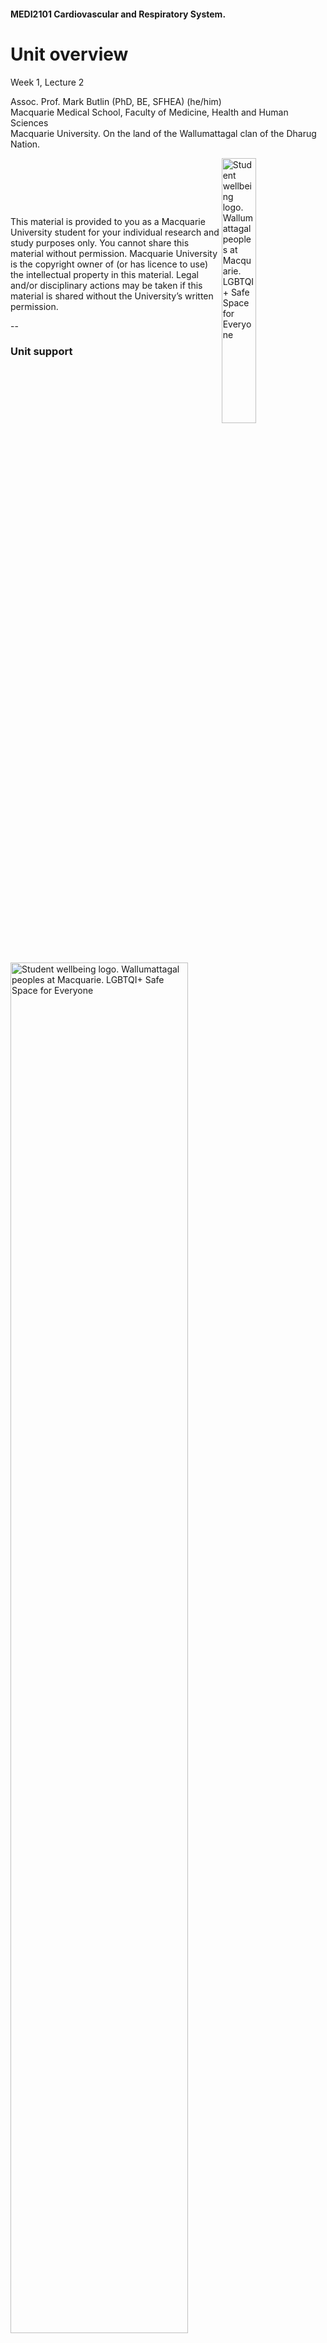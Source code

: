 <!-- .slide: id="MEDI2101Wk1_2" data-auto-animate-restart -->
#### MEDI2101 Cardiovascular and Respiratory System.
# Unit overview

Week 1, Lecture 2

Assoc. Prof. Mark Butlin (PhD, BE, SFHEA) (he/him)<br>
Macquarie Medical School, Faculty of Medicine, Health and Human Sciences<br>Macquarie University. On the land of the Wallumattagal clan of the Dharug Nation.

<a href="https://students.mq.edu.au/support"><img src="images/mq_support.png" alt="Student wellbeing logo. Wallumattagal peoples at Macquarie. LGBTQI+ Safe Space for Everyone" align="right" width=33%></a>
<p>&nbsp;</p>
<p>&nbsp;</p>
<p>&nbsp;</p>
<p class="citation">This material is provided to you as a Macquarie University student for your individual research and study purposes only. You cannot share this material without permission. Macquarie University is the copyright owner of (or has licence to use) the intellectual property in this material. Legal and/or disciplinary actions may be taken if this material is shared without the University’s written permission.</p>

--
### Unit support

<a href="https://students.mq.edu.au/support"><img src="images/mq_support.png" alt="Student wellbeing logo. Wallumattagal peoples at Macquarie. LGBTQI+ Safe Space for Everyone" align="centre" width=75%></a>

<ul>
  <li>Recognition that the university journey can have difficulties with causes <b>both internal and external</b> to the university.</li>
  <li>+ demands are different now (cost of living, university fees, world “temperament”).</li>
  <li>+ world temperament is not great (unsettled after/during COVID-19 impact; wars; climate change; ...)
  <li>+ this is a second year unit that many will be sitting in their first year.</li>
</ul>

**Please contact Mark Butlin early if you are having difficulties, so that we can help you succeed in this unit.**

--
<!-- .slide:  data-background-image="images/AboriginalAustralia1.png" -->
<p class="fragment" style="color:white;background-color:black">I acknowledge, thank and respect the traditional custodians of the stolen land I have lived upon, the people of the Wiradjuri, Bundjalung, Tharawal, Eora and Dharug nations, whose cultures and customs have nurtured and continue to nurture this land, since the Dreamtime.</p>

--
<!-- .slide: data-background-image="images/CollaborationsMap.png" -->
<h3>Your unit convener's experience</h3>
<h4>Engineer | Research collaborations | Industry collaborations | Clinical work</h4>

--
<!-- .slide: data-background-color="#373A36" -->
<p style="color:white">Mark Butlin:</p>
<p style="color:white">Top 0.023% (number 8 of 34,194 researchers) in
  arterial pressure.</p>
<p class="no-toc-progress fragment" style="color:white">No ranking in respiratory physiology.</p>
<p>&nbsp</p>
<p class="citation"><a
    href="https://expertscape.com/ex/arterial+pressure">https://expertscape.com/ex/arterial+pressure</a>
</p>

<!--
### Live lectures in Echo360
#### Taking notes
<img src="images/Echo360TakingNotes.png">

<h3>Live lectures in Echo360</h3>
<h4>Posting questions</h4>
<img src="images/Echo360PostingQuestions.png">

<h3>Live lectures in Echo360</h3>
<h4>Posting questions</h4>
<p>Questions are anonymous to your peers.</p>
<p>It is not <em>completely</em> anonymous - teaching staff can go into the system to find out who
  posted what.</p>
<p>Impolite posting will not be tolerated.</p>

<h3>Live lectures in Echo360</h3>
<h4>Why Echo360? (and not Zoom)</h4>
<ul>
  <li> Formal Q&A system</li>
  <ul>
    <li> Including possibility to answer questions following the lecture that the lecturer did not answer during the lecture.</li>
  </ul>
  <li> Feedback to unit convenor on how many people are using the live or catchup versions of the lecture.</li>
  <li> Embraces accessibility with automatic generation of a text transcript of the lecture.</li>
</ul>

<p>Disadvantages</p>
<ul>
  <li>I can't see you all!</li>
  <li>No green screen effect (apologies for the drab background)</li>
</ul>
<p class="fragment">Zoom will be used for anatomy classes to facilitate the interactive "tutorial style" approach to those classes.</p>

<h3>Unit description and outcomes</h3>
<h4></h4>

<h3>Unit description</h3>
<h4></h4>
<p>This unit introduces integrated learning of the <b>anatomy and physiology of the cardiovascular and respiratory system</b>.</p>
<p>It focuses on: the <b>mechanisms that maintain homeostasis</b> in these coordinated systems including acid-base balance; a working knowledge of the <b>dynamic cardiovascular and respiratory responses to physical challenges</b>; the ability to relate cardiovascular and respiratory diseases to their underlying pathophysiological pathways.</p>
<p> You will also critically <b>consider scientific and medical evidence</b> in cardiovascular and respiratory contexts to inform hypothesis generation, discussion and individual decision-making.</p>

<h3>Unit outcomes</h3>
<h4></h4>
<ul>
<li> Describe the <b>histological and anatomical structures</b> of the cardiovascular and
  respiratory systems.</li>
<li> Explain the <b>functions of the cardiovascular and respiratory system</b>, as well as the
  <b>mechanisms that maintain homeostasis</b> in these coordinated systems.
</li>
<li> Relate knowledge of the structure and function of the cardiovascular and respiratory system
  to <b>disease processes</b>.</li>
<li> Use biomedical literature and the <b>method of scientific enquiry</b> to outline the
  cardiovascular and respiratory response to physical challenges.</li>
<li> Effectively participate in scheduled activities and in peer teams, seeking and reflecting
  on feedback to improve individual and group performance.</li>
</ul>
-->

<!-- .slide: data-background-image="images/Internal_organs - cardiorespiratory.png" data-background-size="70%" -->
<!-- <h3>Systems physiology</h3> -->
<!--  <h4>2nd year unit</h4> -->
<p>&nbsp</p>
<p>&nbsp</p>
<p>&nbsp</p>
<p>&nbsp</p>
<p>&nbsp</p>
<p>&nbsp</p>
<p>&nbsp</p>
<p>&nbsp</p>
<p>&nbsp</p>
<p class="citation">Modified from <a href="https://commons.wikimedia.org/wiki/File:Internal_organs.svg">https://commons.wikimedia.org/wiki/File:Internal_organs.svg</a></p>
<aside class="notes">This is a systems physiology unit, and encompasses the interaction between many different body components. This is what makes this unit fun and interesting. It is also what can make this unit challenging.</aside>

--
<h3>Past grades</h3>
<h4></h4>
<img src="images/MEDI2101_pastgrades.png" width="80%">

--
<h3>Past grades</h3>
<h4></h4>
<img src="images/MEDI2101_pastgrades_asessments.png" width="80%">

<p class="citation">Uat#: Unit assessment task number #</p>

--
### Learning opportunities
#### Face-to-face

<table>
  <tbody>
    <tr>
      <td>
          <h5>Lecture</h5>
      </td>
      <td><p>Lectures are held each week. Live in person. Simulcast live via Echo360. Catch-up via Echo360 (next day).
        <br>
        Closed captioning is available through Echo360.</p>
      </td>
    </tr>
    <tr>
      <td>
          <h5>Lectorial</h5>
      </td>
      <td><p>In weeks 1, 2, 3, 4 and 6, a lecture style tutorial covering anatomy content.
        <br>
        Lectorials are <strong>only offered in person, on campus</strong>. There is no Echo360 catch-up for the lectorials.</p>
      </td>
    </tr>
    <tr>
      <td>
          <h5>Practical</h5>
      </td>
      <td><p>In weeks 5, the practical will be in the wet-lab anatomy space for teaching and review of anatomy content.
        <br>In weeks 7 to 12, the practicals will be on physiology with hands on taking of physiological measurements.
        <br>
        Practicals are <strong>only offered in person, on campus</strong>. There is no Echo360 catch-up for the practicals.
        </p>
      </td>
    </tr>
    </tbody>
    </table>

--
### Learning opportunities
#### Self-paced
<table>
  <tbody>
    <tr>
      <td>
          <h5>On-line module</h5>
      </td>
      <td><p>On-line modules are provided in each week's material on the unit iLearn page. These provide a mixture of <b>new concepts</b> and review.</p>
      </td>
    </tr>
    <tr>
      <td>
          <h5>Reading</h5>
      </td>
      <td><p>The list of reading is provided in Leganto (links in iLearn). It is recommended to use a text-to-speech tool.</p>
      </td>
    </tr>
  </tbody>
</table>
<br>
<p><strong>There are no tutorials </strong>in this unit, given the concentration on practical classes.<br>On-line video / slide / reading / quiz material is provided each week in place of tutorials.</p>

--
#### Unit overview
#### Block 1: Respiratory system

<table style="width:100%" class="table-bordered table-hover">
  <thead class="text-uppercase">
    <tr>
      <th rowspan="2">Week</th>
      <th colspan="2">Face-to-face</th>
      <th rowspan="2">Self-paced</th>
      <th rowspan="2">Assessment task</th>
    </tr>
    <tr>
      <th>Week topic and lectures</th>
      <th>Lectorials and practicals</th>
    </tr>
  </thead>
  <tbody>
    <tr>
      <th>1</th>
      <th align="left">
        <h5>Introduction of concepts</h5>
        1.1 "Reason" for the cardiovascular and respiratory system
        <br>- Unit introduction</th>
      <td><strong>Lectorial: </strong> Upper respiratory anatomy</td>
      <td><strong>Module:</strong> Cardiovascular and respiratory physical concepts: pressure, flow and resistance
        <br><strong>Reading:</strong> Guyton and Hall (See Leganto)
      </td>
      <td></td>
    </tr>
    <tr>
      <th>2</th>
      <th align="left">
        <h5>Respiratory system</h5>
        1.2 Ventilation
        <br>1.3 Gas exchange
      </th>
      <td><strong>Lectorial: </strong>Lower respiratory anatomy</td>
      <td><strong>Module:</strong> The scientific method in (bio)medical investigation
        <br>Knowledge for AT3
        <br>
        <strong>Reading:</strong> Guyton and Hall (See Leganto)
      </td>
      <td></td>
    </tr>
    <tr>
      <th>3</th>
      <th align="left">
        <h5>Respiratory regulation</h5>
        1.4 The respiratory centre and regulation output
        <br>1.5 Respiratory regulation inputs
      </th>
      <td><strong>Practical: </strong>Upper and lower respiratory anatomy (review)</td>
      <td><strong>Module:</strong> Arterial blood gases and acidosis and alkalosis
        <br>
        <strong>Reading:</strong> Guyton and Hall (See Leganto)
      </td>
      <td style="color:white" bgcolor="#373A36">AT1: Formative online quiz (0%)</td>
    </tr>
  </tbody>
</table>

--
<!-- #### Unit overview -->
#### Block 2: Cardiovascular system

<table style="width:100%" class="table-bordered table-hover">
  <thead class="text-uppercase">
    <tr>
      <th rowspan="2">Week</th>
      <th colspan="2">Face-to-face</th>
      <th rowspan="2">Self-paced</th>
      <th rowspan="2">Assessment task</th>
    </tr>
    <tr>
      <th>Week topic and lectures</th>
      <th>Lectorials and practicals</th>
    </tr>
  </thead>
  <tbody>
    <tr>
      <th>4</th>
      <th align="left">
        <h5>The heart</h5>
        2.1 Basics of the heart
        <br>2.2 Intrinsic regulation of the heart
      </th>
      <td><strong>Lectorial: </strong>The heart and mediastinum</td>
      <td><strong>Module:</strong> The Wigger's diagram
        <br>
        <strong>Reading:</strong> Guyton and Hall (See Leganto)
      </td>
      <td></td>
    </tr>
    <tr>
      <th>5</th>
      <th align="left">
        <h5>Circulatory system</h5>
        2.3 Basics of the circulatory system
        <br>2.4 Blood pressure and flow
      </th>
      <td><strong>Lectorial: </strong>The major blood vessels</td>
      <td><strong>Module:</strong> The constituents of blood
        <br>
        <strong>Reading:</strong> Guyton and Hall (See Leganto)
      </td>
      <td></td>
    </tr>
    <tr>
      <th>6</th>
      <th align="left">
        <h5>Cardiovascular regulation</h5>
        2.5 Cardiovascular regulation, part 1
        <br>2.6 Cardiovascular regulation, part 2</th>
      <td><strong>Practical: </strong>Anatomy review</td>
      <td><strong>Module:</strong> Renal regulation of acid-base balance
        <br>
        <strong>Reading:</strong> Guyton and Hall (See Leganto)
      </td>
      <td></td>
    </tr>
    <tr>
      <th>7</th>
      <th align="left">AT2: Anatomy test
        <br>
        <h5>The microcirculation and lymph flow</h5>
        2.7 Fluid exchange at the capillaries
      </th>
      <td><strong>Practical: </strong> Introduction to some respiratory and cardiovascular instrumentation.</td>
      <td><strong>Module:</strong> The lymphatic system and lymphedema
        <br>
        <strong>Reading:</strong> Guyton and Hall (See Leganto)
      </td>
      <td style="color:white" bgcolor="#373A36">AT2: Anatomy test during lecture period (20%)</td>
    </tr>
  </tbody>
</table>

--
#### Unit overview
#### Block 3: Cardiovascular and respiratory integration

<table style="width:100%" class="table-bordered table-hover">
  <thead class="text-uppercase">
    <tr>
      <th rowspan="2">Week</th>
      <th colspan="2">Face-to-face</th>
      <th rowspan="2">Self-paced</th>
      <th rowspan="2">Assessment task</th>
    </tr>
    <tr>
      <th>Week topic and lectures</th>
      <th>Lectorials and practicals</th>
    </tr>
  </thead>
  <tbody>
    <tr>
      <th>8</th>
      <th align="left">AT2 special consideration: Supplementary anatomy test
        <h5>3.1 Introduction to exercise cardiovascular and respiratory physiology</h5>
      </th>
      <td style="color:white" bgcolor="#373A36"><strong>Practical: </strong> Physiological measurement data collection for AT3.2.</td>
      <td><strong>Module:</strong> Exercise, a modifiable lifestyle factor to reduce cardiovascular risk
        <br>
        <strong>Reading:</strong> Guyton and Hall (See Leganto)
      </td>
      <td style="color:white" bgcolor="#373A36">AT3.1 Hypothesis testing. Publication figure (10%)</td>
    </tr>
    <tr>
      <th>9</th>
      <th align="left">
        <h5>
            3.2 Cardiorespiratory homeostasis and thermal regulation</h5>
      </th>
      <td><strong>Practical: </strong> Exercise physiology</td>
      <td><strong>Module:</strong> Extremes of thermoregulation
        <br>
        <strong>Reading:</strong> Guyton and Hall (See Leganto)
      </td>
      <td></td>
    </tr>
  </tbody>
</table>

--
#### Unit overview
#### Block 4: Cardiovascular and respiratory system in disease

<table style="width:100%" class="table-bordered table-hover">
  <thead class="text-uppercase">
    <tr>
      <th rowspan="2">Week</th>
      <th colspan="2">Face-to-face</th>
      <th rowspan="2">Self-paced</th>
      <th rowspan="2">Assessment task</th>
    </tr>
    <tr>
      <th>Week topic and lectures</th>
      <th>Lectorials and practicals</th>
    </tr>
  </thead>
  <tbody>
    <tr>
      <th>10</th>
      <th align="left">
        <h5>
            4.1 Indigenous cardiovascular and respiratory health</h5>
      </th>
      <td><strong>Practical: </strong> Autonomic function tests</td>
      <td><strong>Module:</strong> Intergenerational trauma and social determinants of health</td>
      <td></td>
    </tr>
    <tr>
      <th>11</th>
      <th align="left">
        <h5 style="">
            4.2 Conduction diseases<br>4.4 Heart failure</h5>
      </th>
      <td><strong>Practical: </strong> Electrical activity of the heart</td>
      <td><strong>Module:</strong> Heart failure
        <br>
        <strong>Reading:</strong> Journal article (See Leganto)</td>
      <td></td>
    </tr>
    <tr>
      <th>12</th>
      <th align="left">
        <h5>
            4.3 Chronic obstructive pulmonary disease<br>4.4 Isolated Systolic Hypertension</h5>
      </th>
      <td><strong>Practical: </strong> Respiratory physiology</td>
      <td><strong>Module:</strong> COPD. ISH.
        <br>
        <strong>Reading:</strong> Journal article (See Leganto)</td>
      <td style="color:white" bgcolor="#373A36">AT3.2: Hypothesis testing. Discussion (25%)
      </td>
    </tr>
  </tbody>
</thead>

--
#### Unit overview
#### Block 5: Review and assess

<table style="width:100%" class="table-bordered table-hover">
  <thead class="text-uppercase">
    <tr>
      <th rowspan="2">Week</th>
      <th colspan="2">Face-to-face</th>
      <th rowspan="2">Self-paced</th>
      <th rowspan="2">Assessment task</th>
    </tr>
    <tr>
      <th>Week topic and lectures</th>
      <th>Lectorials and practicals</th>
    </tr>
  </thead>
  <tbody>
    <tr>
      <td bgcolor="#D6D2C4">13</td>
      <td bgcolor="#D6D2C4">Review
        <br>Q&amp;A session in lecture</td>
      <td bgcolor="#D6D2C4">-</td>
      <td bgcolor="#D6D2C4">-</td>
      <td></td>
    </tr>
    <tr>
      <td bgcolor="#D6D2C4">Exam period</td>
      <td bgcolor="#D6D2C4">Examination</td>
      <td bgcolor="#D6D2C4">-</td>
      <td bgcolor="#D6D2C4">-</td>
      <td style="color:white" bgcolor="#373A36">AT4: Final exam (45%)</td>
    </tr>
  </tbody>
</table>


--
### Teaching staff
####

<img src="https://researchers.mq.edu.au/files-asset/131727585/MarkButlin2020.jpg?w=160&f=webp" height="150px">
<img src="https://researchers.mq.edu.au/files-asset/226319223/20230214_120829.jpg?w=160&f=webp" height="150px">
<img src="https://researchers.mq.edu.au/files-asset/125894114/Burke_1_.jpg?w=160&f=webp" height="150px">
<img src="https://researchers.mq.edu.au/files-asset/92264223/isabella_tan_9377.jpg?w=160&f=webp" height="150px">
<img src="https://researchers.mq.edu.au/files-asset/81381778/AJI_Headshot_passport.jpg?w=160&f=webp" height="150px"><br>&nbsp;<br>

- **Unit convener / lecturer:** [Assoc. Prof. Mark Butlin](https://researchers.mq.edu.au/en/persons/mark-butlin)<br>&nbsp;
- **Anatomy teaching leads:** Dr Jessica Madden; [Dr Linda Ban](https://researchers.mq.edu.au/en/persons/linda-ban)<br>&nbsp;
<!-- - **Anatomy teaching staff:** Rohit Harwad; Arshia Jamshidi; Sadhvi Naresh; Aleksander Strkalj<br>&nbsp; -->
- **Physiology teaching staff:** [Dr Linda Ban](https://researchers.mq.edu.au/en/persons/linda-ban), [Dr Peter Burke](https://researchers.mq.edu.au/en/persons/peter-burke), [Assoc. Prof. Mark Butlin](https://researchers.mq.edu.au/en/persons/mark-butlin)<br>&nbsp;
- **Guest lecturers:** [Bianca Coehla](https://au.linkedin.com/in/bianca-coelho-1341831b?original_referer=https%3A%2F%2Fduckduckgo.com%2F); [Dr Isabella Tan](https://researchers.mq.edu.au/en/persons/isabella-tan); [Prof. Alvin Ing](https://researchers.mq.edu.au/en/persons/alvin-ing)<br>&nbsp;

--
<h3>Assessment tasks</h3>
<h4>Assessment task 1: Formative quiz (0%). Due week 3.</h4>
<p>On-line in iLearn.</p>
<p>Due in week 3, but able to submit after <b>without</b> special consideration.</p>
<p>No time limit.</p>
<p>Reviews some of the respiratory component (physiology and anatomy) of MEDI2101.</p>
<p>0% assessment task, but it provides written feedback on working out specific answers where people might make mistakes (e.g., in a final exam).</p>
<ul>
  <li> Feedback is provided with each question.</li>
  <li> The mark will also provide you feedback on whether you are tracking well so far.</li>
</ul>

--
<h3>Assessment tasks</h3>
<h4>Assessment Task 2: Anatomy test (20%). During lecture, week 7.</h4>
<ul>
  <li> Anatomy quiz delivered during the 1st hour of the week 7 lecture.</li>
  <li> Closed book, timed.
  <li> Usually a challenging test, but always has high achievers.</li>
</ul>

--
<h3>Assessment tasks</h3>
<h4>Assessment Task 3: Manuscript (35%) Due week 8 and 12</h4>
<p>Three parts:</p>
<table style="width:100%" >
  <thead>
  <tr>
    <th>Part</th>
    <th>Description</th>
    <th>Due</th>
  </tr>
  </thead>
  <tbody>
  <tr>
    <td>3 Part A</td>
    <td>Figure for an introduction section.<br>Flow diagram explaining your hypothesis for what will
    happen in the experiment</td>
    <td>Week 8</td>
  </tr>
  <tr>
    <td>Data collection</td>
    <td>Conducting experiment in class during physiological measurement practical.<br>Not assessed, but will be beneficial because:
  <ul>
    <li>you will get to see and experience the physiology you will be talking about.</li>
    <li>teaching staff will likely guide you toward the correct thinking.</li>
  </ul></td>
  <td>Week 8</td>
  </tr>
  <tr>
  <td>3 Part B</td>
  <td>Written discussion of results, limitations, and conclusion.</td>
  <td>Week 12</td>
  </tr>
  </tbody>
</table>

--
<h3>Assessment tasks</h3>
<h4>Assessment Task 4: Exam (45%). Held during exam period.</h4>
<p>Traditional final examination during examination period.</p>
<p> </p>
<p>Week 13 is a review week.<br>(No new content, and no teaching activities.)</p>

--
<!-- .slide:  data-background-image="images/studiosity.png" data-background-position="right" data-background-size="contain" -->
<h3>Assessment tasks</h3>
<h4>Free help</h4>

- <a href="https://students.mq.edu.au/support/study/writing/studiosity">Studiosity</a><br>External service. Free sessions for Macquarie University students
- <a href="https://students.mq.edu.au/support/study/writing/writewise">WriteWise</a><br>Macquarie free service. One on one sessions. Advice for<br>assessments, beyond just written assessments.
- <a href="https://ilearn.mq.edu.au/enrol/index.php?id=16580">StudyWise</a><br>Macquarie free course.
- <a href="https://students.mq.edu.au/support/technology/systems/ilearn/assignments-grades">Turn-it-in Draft Coach</a><br>Check grammar, citations, and similarity<br><b>before</b> submitting your assessment task.

--
<h3>Assessment tasks</h3>
<h4>Accessibility support</h4>
<p>If you are someone with an on-going health condition, disability and/or are a carer of a person with a disability, please consider contacting <a href="https://students.mq.edu.au/support/accessibility-disability">Accessibility Support and Services</a> early during session to put in an Individual Education Access Plan (IEAP) for MEDI2101.</p>
<p>You are welcome to contact me (you do not need to provide details) so that I can follow up with Accessibility Support to make sure they have put in place your Individual Education Access Plan in MEDI2101.</p>

--
<!-- .slide: data-auto-animate -->
<h3>Open virtual and real door</h3>
<h4></h4>

<span class="r-stack">
<img class="fragment fade-out" data-fragment-index="0" src="images/MEDI2101 iLearn header.png" alt="Contact Mark Butlin through the iLearn Q&A forum or iLearn private message to unit convenor.">
<img class="fragment current-visible" data-fragment-index="0" src="images/MEDI2101_Teams.png" alt="There is a MEDI2101 Discord server.">
<img class="fragment" src="images/markbutlin_bookmeeting.png" alt="You can also use the online booking system to make an appointment to see Mark Butlin either via videoconference or in person." width="60%">
</span>

--
<h3>Activities this week.</h3>
<h4></h4>
<a href="https://ilearn.mq.edu.au/course/view.php?id=77359&section=5"> MEDI2101 iLearn Week 1</a>
